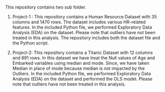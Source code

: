 This repository contains two sub folder.
1) Project-1 :
This repository contains a Human Resource Dataset with 35 columns and 1470 rows. The dataset includes various HR-related features.
In the included Python file, we performed Exploratory Data Analysis (EDA) on the dataset. Please note that outliers have not been treated in this analysis.
The repository includes both the dataset file and the Python script.

2) Project-2:
This repository contains a Titanic Dataset with 12 columns and 891 rows. In this dataset we have treat the Null values of Age and Embarked variables using median and mode. Since, we have taken Median in place of mode because median is not impacted by the Outliers.
In the included Python file, we performed Exploratory Data Analysis (EDA) on the dataset and performed the OLS model. Please note that outliers have not been treated in this analysis.
